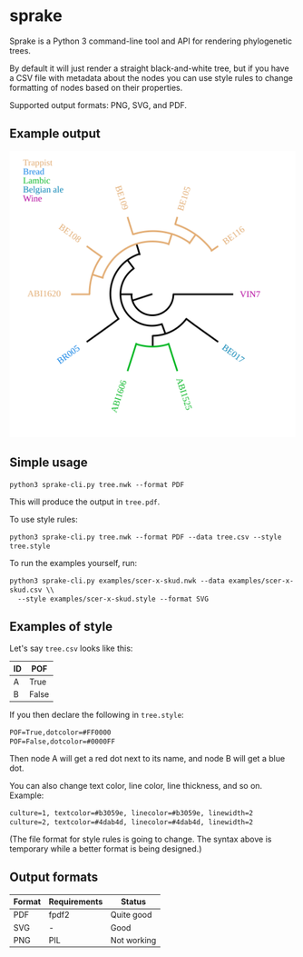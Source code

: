 
# sprake

Sprake is a Python 3 command-line tool and API for rendering
phylogenetic trees.

By default it will just render a straight black-and-white tree, but if
you have a CSV file with metadata about the nodes you can use style
rules to change formatting of nodes based on their properties.

Supported output formats: PNG, SVG, and PDF.

## Example output

![Simple example tree](examples/scer-x-skud.svg)

## Simple usage

```
python3 sprake-cli.py tree.nwk --format PDF
```

This will produce the output in `tree.pdf`.

To use style rules:

```
python3 sprake-cli.py tree.nwk --format PDF --data tree.csv --style tree.style
```

To run the examples yourself, run:

```
python3 sprake-cli.py examples/scer-x-skud.nwk --data examples/scer-x-skud.csv \\
  --style examples/scer-x-skud.style --format SVG
```

## Examples of style

Let's say `tree.csv` looks like this:

| ID | POF   |
| -- | ----- |
| A  | True  |
| B  | False |

If you then declare the following in `tree.style`:

```
POF=True,dotcolor=#FF0000
POF=False,dotcolor=#0000FF
```

Then node A will get a red dot next to its name, and node B will get a
blue dot.

You can also change text color, line color, line thickness, and so on.
Example:

```
culture=1, textcolor=#b3059e, linecolor=#b3059e, linewidth=2
culture=2, textcolor=#4dab4d, linecolor=#4dab4d, linewidth=2
```

(The file format for style rules is going to change. The syntax above
is temporary while a better format is being designed.)

## Output formats

| Format | Requirements | Status      |
| ------ | ------------ | ----------- |
| PDF    | fpdf2        | Quite good  |
| SVG    | -            | Good        |
| PNG    | PIL          | Not working |
